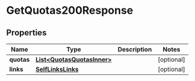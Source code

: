 

# GetQuotas200Response


## Properties

| Name | Type | Description | Notes |
|------------ | ------------- | ------------- | -------------|
|**quotas** | [**List&lt;QuotasQuotasInner&gt;**](QuotasQuotasInner.md) |  |  [optional] |
|**links** | [**SelfLinksLinks**](SelfLinksLinks.md) |  |  [optional] |



